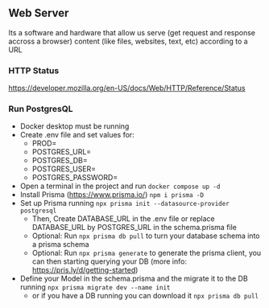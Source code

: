 ## Web Server

Its a software and hardware that allow us serve (get request and response accross a browser) content (like files, websites, text, etc) according to a URL


### HTTP Status
https://developer.mozilla.org/en-US/docs/Web/HTTP/Reference/Status


### Run PostgresQL
* Docker desktop must be running
* Create .env file and set values for:
  * PROD=
  * POSTGRES_URL=
  * POSTGRES_DB=
  * POSTGRES_USER=
  * POSTGRES_PASSWORD=
* Open a terminal in the project and run `docker compose up -d`
* Install Prisma (https://www.prisma.io/) `npm i prisma -D`
* Set up Prisma running `npx prisma init --datasource-provider postgresql`
  * Then, Create DATABASE_URL in the .env file or replace DATABASE_URL by POSTGRES_URL in the schema.prisma file
  * Optional: Run `npx prisma db pull` to turn your database schema into a prisma schema
  * Optional: Run `npx prisma generate` to generate the prisma client, you can then starting querying your DB (more info: https://pris.ly/d/getting-started)
* Define your Model in the schema.prisma and the migrate it to the DB running `npx prisma migrate dev --name init`
  * or if you have a DB running you can download it `npx prisma db pull`
